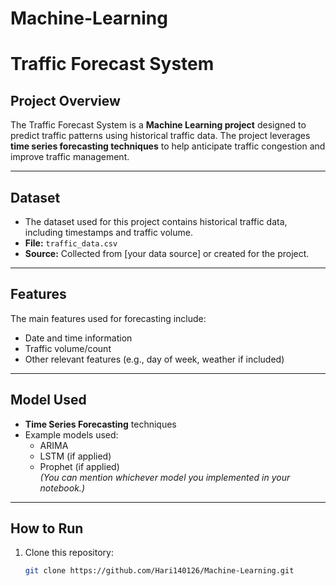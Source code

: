 # Machine-Learning
# Traffic Forecast System

## Project Overview
The Traffic Forecast System is a **Machine Learning project** designed to predict traffic patterns using historical traffic data. The project leverages **time series forecasting techniques** to help anticipate traffic congestion and improve traffic management.

---

## Dataset
- The dataset used for this project contains historical traffic data, including timestamps and traffic volume.  
- **File:** `traffic_data.csv`  
- **Source:** Collected from [your data source] or created for the project.  

---

## Features
The main features used for forecasting include:
- Date and time information
- Traffic volume/count
- Other relevant features (e.g., day of week, weather if included)  

---

## Model Used
- **Time Series Forecasting** techniques
- Example models used:
  - ARIMA
  - LSTM (if applied)
  - Prophet (if applied)  
*(You can mention whichever model you implemented in your notebook.)*

---

## How to Run
1. Clone this repository:
   ```bash
   git clone https://github.com/Hari140126/Machine-Learning.git
